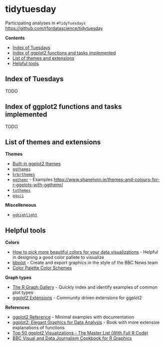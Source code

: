 # tidytuesday

Participating analyses in `#TidyTuesdays`
https://github.com/rfordatascience/tidytuesday

**Contents**

- [Index of Tuesdays](#index-of-tuesdays)
- [Index of ggplot2 functions and tasks implemented](#index-of-ggplot2-functions-and-tasks-implemented)
- [List of themes and extensions](#list-of-themes-and-extensions)
- [Helpful tools](#helpful-tools)

## Index of Tuesdays

TODO

## Index of ggplot2 functions and tasks implemented

TODO

## List of themes and extensions

**Themes**

- [Built-in ggplot2
  themes](https://ggplot2.tidyverse.org/reference/ggtheme.html)
- [`ggthemes`](https://github.com/jrnold/ggthemes)
- [`hrbrthemes`](https://github.com/hrbrmstr/hrbrthemes)
- [`ggthemr`](https://github.com/cttobin/ggthemr) - Examples
  https://www.shanelynn.ie/themes-and-colours-for-r-ggplots-with-ggthemr/
- [`tvthemes`](https://github.com/Ryo-N7/tvthemes)
- [`ggsci`](https://github.com/nanxstats/ggsci)

**Miscelleneous**

- [`gghighlight`](https://github.com/yutannihilation/gghighlight)

## Helpful tools

**Colors**

- [How to pick more beautiful colors for your data
  visualizations](https://blog.datawrapper.de/beautifulcolors/) - Helpful in
  designing a good color pallete to visualize
- [bbplot](https://github.com/bbc/bbplot) - Create and export graphics in the
  style of the BBC News team
- [Color Palette Color Schemes](https://www.color-hex.com/color-palettes/)

**Graph types**

- [The R Graph Gallery](https://www.r-graph-gallery.com/) - Quickly index and
  identify examples of common plot types
- [ggplot2 Extensions](https://exts.ggplot2.tidyverse.org/) - Community driven
  extensions for ggplot2

**References**

- [ggplot2 Reference](https://ggplot2.tidyverse.org/reference/index.html) -
  Minimal examples with documentation
- [ggplot2: Elegant Graphics for Data Analysis](https://ggplot2-book.org/) -
  Book with more extensive explanations of functions
- [Top 50 ggplot2 Visualizations - The Master List (With Full R
  Code)](http://r-statistics.co/Top50-Ggplot2-Visualizations-MasterList-R-Code.html)
- [BBC Visual and Data Journalism Cookbook for R
  Graphics](https://bbc.github.io/rcookbook/)

